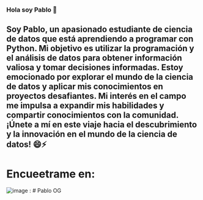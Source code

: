 ### Hola soy Pablo  👋
## Soy Pablo, un apasionado estudiante de ciencia de datos que está aprendiendo a programar con Python. Mi objetivo es utilizar la programación y el análisis de datos para obtener información valiosa y tomar decisiones informadas. Estoy emocionado por explorar el mundo de la ciencia de datos y aplicar mis conocimientos en proyectos desafiantes. Mi interés en el campo me impulsa a expandir mis habilidades y compartir conocimientos con la comunidad. ¡Únete a mí en este viaje hacia el descubrimiento y la innovación en el mundo de la ciencia de datos! 😄⚡ 

# Encueetrame en:
![image](https://github.com/JpabloRR1/JpabloRR1/assets/144722285/10684383-f62f-45eb-a708-948c488251dd) : # Pablo OG



<!--
**JpabloRR1/JpabloRR1** is a ✨ _special_ ✨ repository because its `README.md` (this file) appears on your GitHub profile.

Here are some ideas to get you started:

- 🔭 I’m currently working on ...
- 🌱 I’m currently learning ...
- 👯 I’m looking to collaborate on ...
- 🤔 I’m looking for help with ...
- 💬 Ask me about ...
- 📫 How to reach me: ...
- 😄 Pronouns: ...
- ⚡ Fun fact: ...
-->
